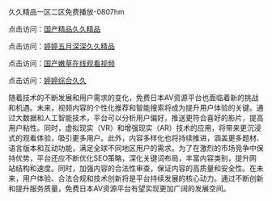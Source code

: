 久久精品一区二区免费播放-0807hm

点击访问：<a href="https://heiliaoxwd5i8.pages.dev">国产精品久久精品</a>

点击访问：<a href="https://heiliaoe8ajia.pages.dev">婷婷五月深深久久精品</a>

点击访问：<a href="https://heiliaozj3tjd.pages.dev">国产嫩草在线观看视频</a>

点击访问：<a href="https://heiliaoow5kzm.pages.dev">婷婷综合久久</a>



随着技术的不断发展和用户需求的变化，免费日本AV资源平台也面临着新的挑战和机遇。未来，视频内容的个性化推荐和智能搜索将成为提升用户体验的关键。通过大数据和人工智能技术，平台可以分析用户偏好，推送更符合喜好的影片，提高用户粘性。同时，虚拟现实（VR）和增强现实（AR）技术的应用，将带来更沉浸式的观看体验，吸引更多用户。此外，内容多样化也将持续推进，涵盖更多题材、语言版本和互动功能，满足全球不同地区用户的需求。为了在激烈的市场竞争中保持优势，平台还应不断优化SEO策略，深化关键词布局，丰富内容类别，提升网站结构和速度。同时，加强内容的合法性审查，保证内容的高质量和安全性。在未来，用户体验、合法合规和技术创新将是平台持续发展的核心动力。通过不断创新和提升服务质量，免费日本AV资源平台有望实现更加广阔的发展空间。


<span style="display:none;">[Canonical link](https://github.com/gg85065/54055 ）</span>
